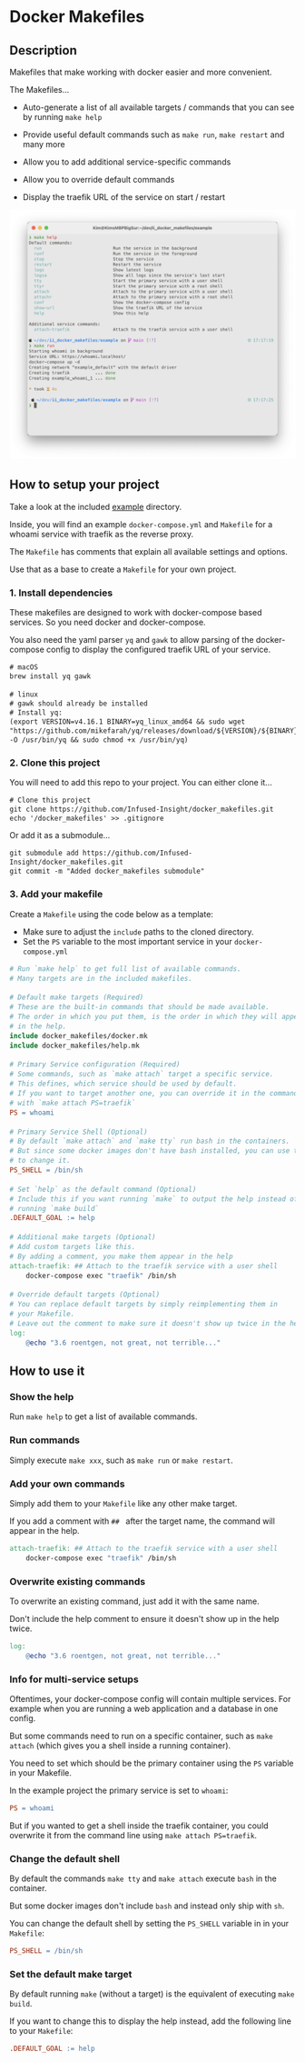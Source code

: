 # Docker Makefiles

## Description

Makefiles that make working with docker easier and more convenient.

The Makefiles...

* Auto-generate a list of all available targets / commands that you can see by running `make help`

* Provide useful default commands such as `make run`, `make restart` and many more
* Allow you to add additional service-specific commands
* Allow you to override default commands
* Display the traefik URL of the service on start / restart

![Screenshot](./screenshot.png)

## How to setup your project

Take a look at the included [example](./example/) directory.

Inside, you will find an example `docker-compose.yml` and `Makefile` for a whoami service with traefik as the reverse proxy.

The `Makefile` has comments that explain all available settings and options.

Use that as a base to create a `Makefile` for your own project.

### 1. Install dependencies

These makefiles are designed to work with docker-compose based services. So you need docker and docker-compose.

You also need the yaml parser `yq` and `gawk` to allow parsing of the docker-compose config to display the configured traefik URL of your service.

```shell
# macOS
brew install yq gawk

# linux
# gawk should already be installed
# Install yq:
(export VERSION=v4.16.1 BINARY=yq_linux_amd64 && sudo wget "https://github.com/mikefarah/yq/releases/download/${VERSION}/${BINARY}" -O /usr/bin/yq && sudo chmod +x /usr/bin/yq)
```

### 2. Clone this project

You will need to add this repo to your project. You can either clone it...

```shell
# Clone this project
git clone https://github.com/Infused-Insight/docker_makefiles.git
echo '/docker_makefiles' >> .gitignore
```

Or add it as a submodule...

```shell
git submodule add https://github.com/Infused-Insight/docker_makefiles.git
git commit -m "Added docker_makefiles submodule"
```

### 3. Add your makefile

Create a `Makefile` using the code below as a template:

* Make sure to adjust the `include` paths to the cloned directory.
* Set the `PS` variable to the most important service in your `docker-compose.yml`

```Makefile
# Run `make help` to get full list of available commands.
# Many targets are in the included makefiles.

# Default make targets (Required)
# These are the built-in commands that should be made available.
# The order in which you put them, is the order in which they will appear
# in the help.
include docker_makefiles/docker.mk
include docker_makefiles/help.mk

# Primary Service configuration (Required)
# Some commands, such as `make attach` target a specific service.
# This defines, which service should be used by default.
# If you want to target another one, you can override it in the command
# with `make attach PS=traefik`
PS = whoami

# Primary Service Shell (Optional)
# By default `make attach` and `make tty` run bash in the containers.
# But since some docker images don't have bash installed, you can use this
# to change it.
PS_SHELL = /bin/sh

# Set `help` as the default command (Optional)
# Include this if you want running `make` to output the help instead of
# running `make build`
.DEFAULT_GOAL := help

# Additional make targets (Optional)
# Add custom targets like this.
# By adding a comment, you make them appear in the help
attach-traefik: ## Attach to the traefik service with a user shell
	docker-compose exec "traefik" /bin/sh

# Override default targets (Optional)
# You can replace default targets by simply reimplementing them in
# your Makefile.
# Leave out the comment to make sure it doesn't show up twice in the help.
log:
	@echo "3.6 roentgen, not great, not terrible..."
```

## How to use it

### Show the help

Run `make help` to get a list of available commands.

### Run commands

Simply execute `make xxx`, such as `make run` or `make restart`.

### Add your own commands

Simply add them to your `Makefile` like any other make target.

If you add a comment with `## ` after the target name, the command will appear in the help.

```Makefile
attach-traefik: ## Attach to the traefik service with a user shell
	docker-compose exec "traefik" /bin/sh
```

### Overwrite existing commands

To overwrite an existing command, just add it with the same name.

Don't include the help comment to ensure it doesn't show up in the help twice.

```Makefile
log:
	@echo "3.6 roentgen, not great, not terrible..."
```

### Info for multi-service setups

Oftentimes, your docker-compose config will contain multiple services. For example when you are running a web application and a database in one config.

But some commands need to run on a specific container, such as `make attach` (which gives you a shell inside a running container).

You need to set which should be the primary container using the `PS` variable in your Makefile.

In the example project the primary service is set to `whoami`:
```Makefile
PS = whoami
```

But if you wanted to get a shell inside the traefik container, you could overwrite it from the command line using `make attach PS=traefik`.

### Change the default shell

By default the commands `make tty` and `make attach` execute `bash` in the container.

But some docker images don't include `bash` and instead only ship with `sh`.

You can change the default shell by setting the `PS_SHELL` variable in in your `Makefile`:
```Makefile
PS_SHELL = /bin/sh
```

### Set the default make target
By default running `make` (without a target) is the equivalent of executing `make build`.

If you want to change this to display the help instead, add the following line to your `Makefile`:

```Makefile
.DEFAULT_GOAL := help
```